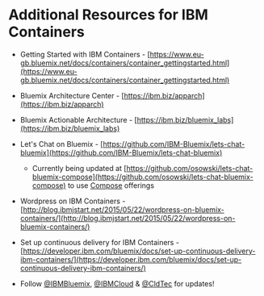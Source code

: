 # Additional Resources for IBM Containers

- Getting Started with IBM Containers - [https://www.eu-gb.bluemix.net/docs/containers/container_gettingstarted.html](https://www.eu-gb.bluemix.net/docs/containers/container_gettingstarted.html)

- Bluemix Architecture Center - [https://ibm.biz/apparch](https://ibm.biz/apparch)  

- Bluemix Actionable Architecture - [https://ibm.biz/bluemix_labs](https://ibm.biz/bluemix_labs)  

- Let's Chat on Bluemix - [https://github.com/IBM-Bluemix/lets-chat-bluemix](https://github.com/IBM-Bluemix/lets-chat-bluemix)
  - Currently being updated at [https://github.com/osowski/lets-chat-bluemix-compose](https://github.com/osowski/lets-chat-bluemix-compose) to use [Compose](https://compose.io) offerings  


- Wordpress on IBM Containers - [http://blog.ibmjstart.net/2015/05/22/wordpress-on-bluemix-containers/](http://blog.ibmjstart.net/2015/05/22/wordpress-on-bluemix-containers/)


- Set up continuous delivery for IBM Containers - [https://developer.ibm.com/bluemix/docs/set-up-continuous-delivery-ibm-containers/](https://developer.ibm.com/bluemix/docs/set-up-continuous-delivery-ibm-containers/)  

- Follow [@IBMBluemix](https://twitter.com/IBMBluemix), [@IBMCloud](https://twitter.com/IBMCloud) & [@CldTec](https://twitter.com/CldTec) for updates!
